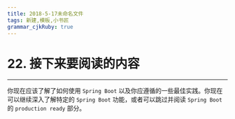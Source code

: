 ```yaml
---
title: 2018-5-17未命名文件 
tags: 新建,模板,小书匠
grammar_cjkRuby: true
---
```



# 22. 接下来要阅读的内容
---

你现在应该了解了如何使用 `Spring Boot` 以及你应遵循的一些最佳实践。你现在可以继续深入了解特定的 `Spring Boot` 功能，或者可以跳过并阅读 `Spring Boot` 的 `production ready` 部分。 